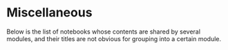 # Miscellaneous

Below is the list of notebooks whose contents are shared by several modules, and their titles are not obvious for grouping into a certain module.

```{tableofcontents}
```
